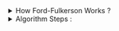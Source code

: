 <details > 
  <summary> How Ford-Fulkerson Works ?  </summary> 
  
  <h3>Problem : </h3>

  <img src="../images/ford_1.png">
  
  <h3>Explanation : </h3>
  
  <img src="../images/ford_2.png">
  
  </details>
  
  
  <details> 
  <summary> Algorithm Steps : </summary>
  
  <ol>
    <li> Initialize the flow in all the edges to 0. </li>
     <li> Initialize the flow in all the edges to 0. </li>
    
    
  </ol>
  
  </details>
